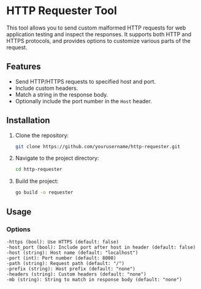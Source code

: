 # HTTP Requester Tool

This tool allows you to send custom malformed HTTP requests for web application testing and inspect the responses. It supports both HTTP and HTTPS protocols, and provides options to customize various parts of the request.

## Features

- Send HTTP/HTTPS requests to specified host and port.
- Include custom headers.
- Match a string in the response body.
- Optionally include the port number in the `Host` header.

## Installation

1. Clone the repository:

   ```sh
   git clone https://github.com/yourusername/http-requester.git
   ```
2. Navigate to the project directory:
    ```sh
    cd http-requester
    ```
3. Build the project:
    ```sh
    go build -o requester
    ```

## Usage

### Options
    -https (bool): Use HTTPS (default: false)
    -host_port (bool): Include port after host in header (default: false)
    -host (string): Host name (default: "localhost")
    -port (int): Port number (default: 8000)
    -path (string): Request path (default: "/")
    -prefix (string): Host prefix (default: "none")
    -headers (string): Custom headers (default: "none")
    -mb (string): String to match in response body (default: "none")
